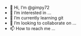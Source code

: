 - 👋 Hi, I’m @gimpy72
- 👀 I’m interested in ...
- 🌱 I’m currently learning git
- 💞️ I’m looking to collaborate on ...
- 📫 How to reach me ...

<!---
gimpy72/gimpy72 is a ✨ special ✨ repository because its `README.md` (this file) appears on your GitHub profile.
You can click the Preview link to take a look at your changes.
--->
